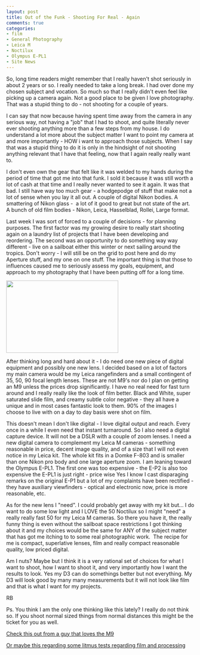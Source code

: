 ```yaml
---
layout: post
title: Out of the Funk - Shooting For Real - Again
comments: true
categories:
- film
- General Photography
- Leica M
- Noctilux
- Olympus E-PL1
- Site News
---
```

So, long time readers might remember that I really haven't shot seriously in about 2 years or so. I really needed to take a long break. I had over done my chosen subject and vocation. So much so that I really didn't even feel like picking up a camera again. Not a good place to be given I love photography. That was a stupid thing to do - not shooting for a couple of years.

I can say that now because having spent time away from the camera in any serious way, not having a "job" that I had to shoot, and quite literally never ever shooting anything more than a few steps from my house. I do understand a lot more about the subject matter I want to point my camera at and more importantly - HOW i want to approach those subjects. When I say that was a stupid thing to do it is only in the hindsight of not shooting anything relevant that I have that feeling, now that I again really really want to.

I don't even own the gear that felt like it was welded to my hands during the period of time that got me into that funk. I sold it because it was still worth a lot of cash at that time and I really never wanted to see it again. It was that bad. I still have way too much gear - a hodgepodge of stuff that make not a lot of sense when you lay it all out. A couple of digital Nikon bodies. A smattering of Nikon glass -  a lot of it good to great but not state of the art. A bunch of old film bodies - Nikon, Leica, Hasselblad, Rollei, Large format.

Last week I was sort of forced to a couple of decisions - for planning purposes. The first factor was my growing desire to really start shooting again on a laundry list of projects that I have been developing and reordering. The second was an opportunity to do something way way different - live on a sailboat either this winter or next sailing around the tropics. Don't worry - I will still be on the grid to post here and do my Aperture stuff, and my one on one stuff. The important thing is that those to influences caused me to seriously assess my goals, equipment, and approach to my photography that I have been putting off for a long time.

<a rel="lightbox" href="http://photo.rwboyer.com/wp-content/uploads/2010/08/199000301.jpg"><img class="alignnone size-medium wp-image-1992" title="199000301" src="http://photo.rwboyer.com/wp-content/uploads/2010/08/199000301-300x194.jpg" alt="" width="300" height="194" /></a>

After thinking long and hard about it - I do need one new piece of digital equipment and possibly one new lens. I decided based on a lot of factors my main camera would be my Leica rangefinders and a small contingent of 35, 50, 90 focal length lenses. These are not M9's nor do I plan on getting an M9 unless the prices drop significantly. I have no real need for fast turn around and I really really like the look of film better. Black and White, super saturated slide film, and creamy subtle color negative - they all have a unique and in most cases fantastic look to them. 90% of the images I choose to live with on a day to day basis were shot on film.

This doesn't mean I don't like digital - I love digital output and reach. Every once in a while I even need that instant turnaround. So I also need a digital capture device. It will not be a DSLR with a couple of zoom lenses. I need a new digital camera to complement my Leica M cameras - something reasonable in price, decent image quality, and of a size that I will not even notice in my Leica kit. The whole kit fits in a Domke F-803 and is smaller than one Nikon pro body and one large aperture zoom. I am leaning toward the Olympus E-PL1. The first one was too expensive - the E-P2 is also too expensive the E-PL1 is just right - price wise Yes I know I cast disparaging remarks on the original E-P1 but a lot of my complaints have been rectified - they have auxiliary viewfinders - optical and electronic now, price is more reasonable, etc.

As for the new lens I "need". I could probably get away with my kit but... I do want to do some low light and I LOVE the 50 Noctilux so I might "need" a really really fast 50 for my Leica M cameras. So there you have it, the really funny thing is even without the sailboat space restrictions I got thinking about it and my choices would be the same for ANY of the subject matter that has got me itching to to some real photographic work.  The recipe for me is compact, superlative lenses, film and really compact reasonable quality, low priced digital.

Am I nuts? Maybe but I think it is a very rational set of choices for what I want to shoot, how I want to shoot it, and very importantly how I want the results to look. Yes my D3 can do somethings better but not everything. My D3 will look good by many many measurements but it will not look like film and that is what I want for my projects.

RB

Ps. You think I am the only one thinking like this lately? I really do not think so. If you shoot normal sized things from normal distances this might be the ticket for you as well.

<a href="http://www.stevehuffphoto.com/2010/04/01/leica-m9-vs-leica-m6-part-1/">Check this out from a guy that loves the M9</a>

<a href="http://www.stevehuffphoto.com/2010/05/13/is-film-making-a-comeback-why-indeed-it-is/">Or maybe this regarding some litmus tests regarding film and processing</a>